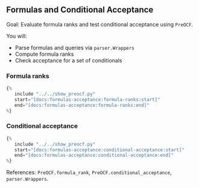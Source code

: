## Formulas and Conditional Acceptance

Goal: Evaluate formula ranks and test conditional acceptance using `PreOCF`.

You will:
- Parse formulas and queries via `parser.Wrappers`
- Compute formula ranks
- Check acceptance for a set of conditionals

### Formula ranks

```python
{%
   include "../../show_preocf.py"
   start="[docs:formulas-acceptance:formula-ranks:start]"
   end="[docs:formulas-acceptance:formula-ranks:end]"
%}
```

### Conditional acceptance

```python
{%
   include "../../show_preocf.py"
   start="[docs:formulas-acceptance:conditional-acceptance:start]"
   end="[docs:formulas-acceptance:conditional-acceptance:end]"
%}
```

References: `PreOCF.formula_rank`, `PreOCF.conditional_acceptance`, `parser.Wrappers`.
